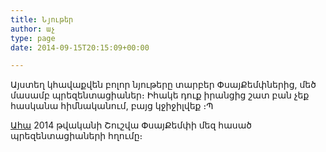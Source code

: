 ```yaml
---
title: Նյութեր
author: աչ
type: page
date: 2014-09-15T20:15:09+00:00

---
```

Այստեղ կհավաքվեն բոլոր նյութերը տարբեր ՓսայՔեմփներից, մեծ մասամբ պրեզենտացիաներ։ Իհակե դուք իրանցից շատ բան չեք հասկանա հիմնականում, բայց կջիջիլվեք ։Պ

<a href=" https://drive.google.com/folderview?id=0B8oSSUZJDIojY1lUdWVLenRyMG8&usp=sharing" target="_blank">Ահա</a> 2014 թվականի Շուշվա ՓսայՔեմփի մեզ հասած պրեզենտացիաների հղումը։